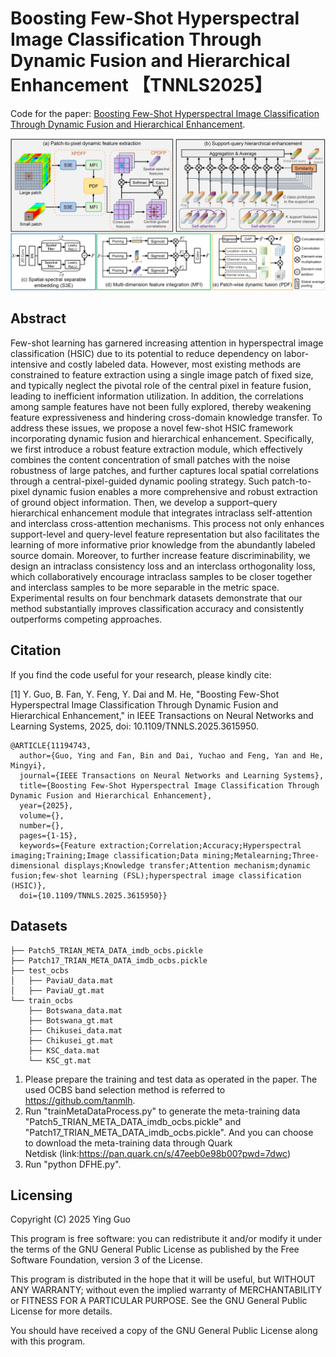 # Boosting Few-Shot Hyperspectral Image Classification Through Dynamic Fusion and Hierarchical Enhancement 【TNNLS2025】

Code for the paper: [Boosting Few-Shot Hyperspectral Image Classification Through Dynamic Fusion and Hierarchical Enhancement](https://ieeexplore.ieee.org/document/11194743).

<p align='center'>
  <img src='Figures/overview.png' width="800px">
</p>

## Abstract
Few-shot learning has garnered increasing attention in hyperspectral image classification (HSIC) due to its potential to reduce dependency on labor-intensive and costly labeled data. However, most existing methods are constrained to feature extraction using a single image patch of fixed size, and typically neglect the pivotal role of the central pixel in feature fusion, leading to inefficient information utilization. In addition, the correlations among sample features have not been fully explored, thereby weakening feature expressiveness and hindering cross-domain knowledge transfer. To address these issues, we propose a novel few-shot HSIC framework incorporating dynamic fusion and hierarchical enhancement. Specifically, we first introduce a robust feature extraction module, which effectively combines the content concentration of small patches with the noise robustness of large patches, and further captures local spatial correlations through a central-pixel-guided dynamic pooling strategy. Such patch-to-pixel dynamic fusion enables a more comprehensive and robust extraction of ground object information. Then, we develop a support–query hierarchical enhancement module that integrates intraclass self-attention and interclass cross-attention mechanisms. This process not only enhances support-level and query-level feature representation but also facilitates the learning of more informative prior knowledge from the abundantly labeled source domain. Moreover, to further increase feature discriminability, we design an intraclass consistency loss and an interclass orthogonality loss, which collaboratively encourage intraclass samples to be closer together and interclass samples to be more separable in the metric space. Experimental results on four benchmark datasets demonstrate that our method substantially improves classification accuracy and consistently outperforms competing approaches.

## Citation

If you find the code useful for your research, please kindly cite:

[1] Y. Guo, B. Fan, Y. Feng, Y. Dai and M. He, "Boosting Few-Shot Hyperspectral Image Classification Through Dynamic Fusion and Hierarchical Enhancement," in IEEE Transactions on Neural Networks and Learning Systems, 2025, doi: 10.1109/TNNLS.2025.3615950.

```
@ARTICLE{11194743,
  author={Guo, Ying and Fan, Bin and Dai, Yuchao and Feng, Yan and He, Mingyi},
  journal={IEEE Transactions on Neural Networks and Learning Systems}, 
  title={Boosting Few-Shot Hyperspectral Image Classification Through Dynamic Fusion and Hierarchical Enhancement}, 
  year={2025},
  volume={},
  number={},
  pages={1-15},
  keywords={Feature extraction;Correlation;Accuracy;Hyperspectral imaging;Training;Image classification;Data mining;Metalearning;Three-dimensional displays;Knowledge transfer;Attention mechanism;dynamic fusion;few-shot learning (FSL);hyperspectral image classification (HSIC)},
  doi={10.1109/TNNLS.2025.3615950}}

```
## Datasets

```
├── Patch5_TRIAN_META_DATA_imdb_ocbs.pickle
├── Patch17_TRIAN_META_DATA_imdb_ocbs.pickle
├── test_ocbs
│   ├── PaviaU_data.mat
│   ├── PaviaU_gt.mat
└── train_ocbs
    ├── Botswana_data.mat
    ├── Botswana_gt.mat
    ├── Chikusei_data.mat
    ├── Chikusei_gt.mat
    ├── KSC_data.mat
    └── KSC_gt.mat
```
1) Please prepare the training and test data as operated in the paper. The used OCBS band selection method is referred to https://github.com/tanmlh.
2) Run "trainMetaDataProcess.py" to generate the meta-training data "Patch5_TRIAN_META_DATA_imdb_ocbs.pickle" and "Patch17_TRIAN_META_DATA_imdb_ocbs.pickle". And you can choose to download the meta-training data through Quark Netdisk (link:https://pan.quark.cn/s/47eeb0e98b00?pwd=7dwc)
3) Run "python DFHE.py".

Licensing
--
Copyright (C) 2025 Ying Guo

This program is free software: you can redistribute it and/or modify it under the terms of the GNU General Public License as published by the Free Software Foundation, version 3 of the License.

This program is distributed in the hope that it will be useful, but WITHOUT ANY WARRANTY; without even the implied warranty of MERCHANTABILITY or FITNESS FOR A PARTICULAR PURPOSE. See the GNU General Public License for more details.

You should have received a copy of the GNU General Public License along with this program.
